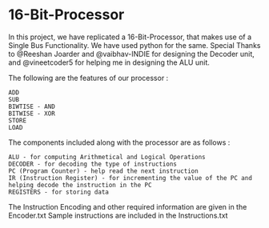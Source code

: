 # 16-Bit-Processor
In this project, we have replicated a 16-Bit-Processor, that makes use of a Single Bus Functionality. We have used python for the same. 
Special Thanks to @Reeshan Joarder and @vaibhav-INDIE for designing the Decoder unit, and @vineetcoder5 for helping me in designing the ALU unit. 

The following are the features of our processor :

    ADD 
    SUB
    BIWTISE - AND
    BITWISE - XOR
    STORE
    LOAD

The components included along with the processor are as follows :

    ALU - for computing Arithmetical and Logical Operations
    DECODER - for decoding the type of instructions
    PC (Program Counter) - help read the next instruction
    IR (Instruction Register) - for incrementing the value of the PC and helping decode the instruction in the PC
    REGISTERS - for storing data

The Instruction Encoding and other required information are given in the Encoder.txt
Sample instructions are included in the Instructions.txt



     
    
